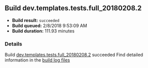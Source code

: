 ## Build dev.templates.tests.full_20180208.2
- **Build result:** `succeeded`
- **Build queued:** 2/8/2018 9:53:09 AM
- **Build duration:** 111.93 minutes
### Details
Build [dev.templates.tests.full_20180208.2](https://winappstudio.visualstudio.com/web/build.aspx?pcguid=a4ef43be-68ce-4195-a619-079b4d9834c2&builduri=vstfs%3a%2f%2f%2fBuild%2fBuild%2f24913) succeeded
Find detailed information in the [build log files](https://uwpctdiags.blob.core.windows.net/buildlogs/dev.templates.tests.full_20180208.2_logs.zip)
